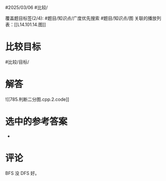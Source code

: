 #2025/03/06 #比较/

覆盖题目标签(2/4):  #题目/知识点/广度优先搜索 #题目/知识点/图
关联的播放列表：[[L14.101.14.图]]

# 比较目标

#比较/目标/

# 解答

![[785.判断二分图.cpp.2.code]]

# 选中的参考答案

-

# 评论

BFS 没 DFS 好。
